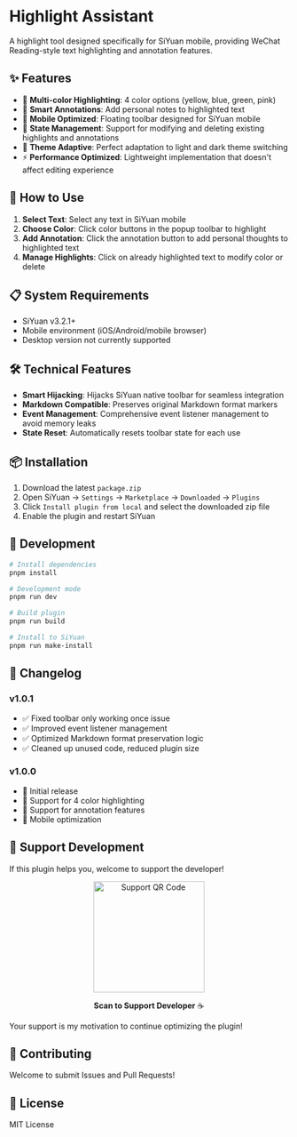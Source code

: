 # Highlight Assistant

A highlight tool designed specifically for SiYuan mobile, providing WeChat Reading-style text highlighting and annotation features.

## ✨ Features

- 🎨 **Multi-color Highlighting**: 4 color options (yellow, blue, green, pink)
- 💭 **Smart Annotations**: Add personal notes to highlighted text
- 📱 **Mobile Optimized**: Floating toolbar designed for SiYuan mobile
- 🔄 **State Management**: Support for modifying and deleting existing highlights and annotations
- 🌙 **Theme Adaptive**: Perfect adaptation to light and dark theme switching
- ⚡ **Performance Optimized**: Lightweight implementation that doesn't affect editing experience

## 🚀 How to Use

1. **Select Text**: Select any text in SiYuan mobile
2. **Choose Color**: Click color buttons in the popup toolbar to highlight
3. **Add Annotation**: Click the annotation button to add personal thoughts to highlighted text
4. **Manage Highlights**: Click on already highlighted text to modify color or delete

## 📋 System Requirements

- SiYuan v3.2.1+
- Mobile environment (iOS/Android/mobile browser)
- Desktop version not currently supported

## 🛠 Technical Features

- **Smart Hijacking**: Hijacks SiYuan native toolbar for seamless integration
- **Markdown Compatible**: Preserves original Markdown format markers
- **Event Management**: Comprehensive event listener management to avoid memory leaks
- **State Reset**: Automatically resets toolbar state for each use

## 📦 Installation

1. Download the latest `package.zip`
2. Open SiYuan → `Settings` → `Marketplace` → `Downloaded` → `Plugins`
3. Click `Install plugin from local` and select the downloaded zip file
4. Enable the plugin and restart SiYuan

## 🔧 Development

```bash
# Install dependencies
pnpm install

# Development mode
pnpm run dev

# Build plugin
pnpm run build

# Install to SiYuan
pnpm run make-install
```

## 📝 Changelog

### v1.0.1
- ✅ Fixed toolbar only working once issue
- ✅ Improved event listener management
- ✅ Optimized Markdown format preservation logic
- ✅ Cleaned up unused code, reduced plugin size

### v1.0.0
- 🎉 Initial release
- 🎨 Support for 4 color highlighting
- 💭 Support for annotation features
- 📱 Mobile optimization

## 💖 Support Development

If this plugin helps you, welcome to support the developer!

<div align="center">
<img src="https://i0.hdslb.com/bfs/openplatform/3b4d37a5285096d3493d09ca88280d9acf90129e.png@1e_1c.webp" width="200" alt="Support QR Code"/>

**Scan to Support Developer** ☕
</div>

Your support is my motivation to continue optimizing the plugin!

## 🤝 Contributing

Welcome to submit Issues and Pull Requests!

## 📄 License

MIT License